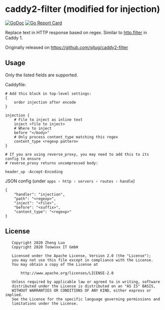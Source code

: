 # caddy2-filter (modified for injection)

[![GoDoc](http://img.shields.io/badge/godoc-reference-blue.svg)](https://godoc.org/gopkg.in/sjtug/caddy2-filter)
[![Go Report Card](https://goreportcard.com/badge/github.com/sjtug/caddy2-filter)](https://goreportcard.com/report/github.com/sjtug/caddy2-filter)

Replace text in HTTP response based on regex. Similar to [http.filter](https://caddyserver.com/v1/docs/http.filter) in Caddy 1.

Originally released on https://github.com/sjtug/caddy2-filter

## Usage

Only the listed fields are supported.


Caddyfile:
```
# Add this block in top-level settings:
{
	order injection after encode
}

injection {
    # File to inject as inline text
    inject <file to inject>
    # Where to inject
    before "</body>"
    # Only process content_type matching this regex
    content_type <regexp pattern>
}

# If you are using reverse_proxy, you may need to add this to its config to ensure
# reverse_proxy returns uncompressed body:

header_up -Accept-Encoding
```

JSON config (under `apps › http › servers › routes › handle`)
```
{
    "handler": "injection",
    "path": "<regexp>",
    "inject": "<file>",
    "before": "<suffix>",
    "content_type": "<regexp>"
}
```

## License

```
   Copyright 2020 Zheng Luo
   Copyright 2020 Toowoxx IT GmbH

   Licensed under the Apache License, Version 2.0 (the "License");
   you may not use this file except in compliance with the License.
   You may obtain a copy of the License at

       http://www.apache.org/licenses/LICENSE-2.0

   Unless required by applicable law or agreed to in writing, software
   distributed under the License is distributed on an "AS IS" BASIS,
   WITHOUT WARRANTIES OR CONDITIONS OF ANY KIND, either express or implied.
   See the License for the specific language governing permissions and
   limitations under the License.
```
